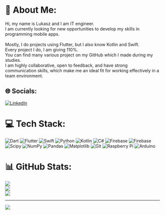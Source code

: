 # 💫 About Me:
Hi, my name is Lukasz and I am IT engineer. <br>I am currently looking for new opportunities to develop my skills in programming mobile apps.<br><br>Mostly, I do projects using Flutter, but I also know Kotlin and Swift. <br>Every project I do, I am giving 110%.<br>You can find many various project on my GitHub which I made during my studies.<br>I am highly collaborative, open to feedback, and have strong communication skills, which make me an ideal fit for working effectively in a team environment.


## 🌐 Socials:
[![LinkedIn](https://img.shields.io/badge/LinkedIn-%230077B5.svg?logo=linkedin&logoColor=white)](https://linkedin.com/in/https://www.linkedin.com/in/łukasz-świątek-25580b303/) 

# 💻 Tech Stack:
![Dart](https://img.shields.io/badge/dart-%230175C2.svg?style=for-the-badge&logo=dart&logoColor=white) ![Flutter](https://img.shields.io/badge/Flutter-%2302569B.svg?style=for-the-badge&logo=Flutter&logoColor=white) ![Swift](https://img.shields.io/badge/swift-F54A2A?style=for-the-badge&logo=swift&logoColor=white) ![Python](https://img.shields.io/badge/python-3670A0?style=for-the-badge&logo=python&logoColor=ffdd54) ![Kotlin](https://img.shields.io/badge/kotlin-%237F52FF.svg?style=for-the-badge&logo=kotlin&logoColor=white) ![C#](https://img.shields.io/badge/c%23-%23239120.svg?style=for-the-badge&logo=csharp&logoColor=white) ![Firebase](https://img.shields.io/badge/firebase-%23039BE5.svg?style=for-the-badge&logo=firebase) ![Firebase](https://img.shields.io/badge/firebase-a08021?style=for-the-badge&logo=firebase&logoColor=ffcd34) ![Scipy](https://img.shields.io/badge/SciPy-%230C55A5.svg?style=for-the-badge&logo=scipy&logoColor=%white) ![NumPy](https://img.shields.io/badge/numpy-%23013243.svg?style=for-the-badge&logo=numpy&logoColor=white) ![Pandas](https://img.shields.io/badge/pandas-%23150458.svg?style=for-the-badge&logo=pandas&logoColor=white) ![Matplotlib](https://img.shields.io/badge/Matplotlib-%23ffffff.svg?style=for-the-badge&logo=Matplotlib&logoColor=black) ![Git](https://img.shields.io/badge/git-%23F05033.svg?style=for-the-badge&logo=git&logoColor=white) ![Raspberry Pi](https://img.shields.io/badge/-RaspberryPi-C51A4A?style=for-the-badge&logo=Raspberry-Pi) ![Arduino](https://img.shields.io/badge/-Arduino-00979D?style=for-the-badge&logo=Arduino&logoColor=white)
# 📊 GitHub Stats:
![](https://github-readme-stats.vercel.app/api?username=LukaszStudent&theme=dark&hide_border=true&include_all_commits=false&count_private=false)<br/>
![](https://github-readme-streak-stats.herokuapp.com/?user=LukaszStudent&theme=dark&hide_border=true)<br/>
![](https://github-readme-stats.vercel.app/api/top-langs/?username=LukaszStudent&theme=dark&hide_border=true&include_all_commits=false&count_private=false&layout=compact)

---
[![](https://visitcount.itsvg.in/api?id=LukaszStudent&icon=0&color=0)](https://visitcount.itsvg.in)

<!-- Proudly created with GPRM ( https://gprm.itsvg.in ) -->

